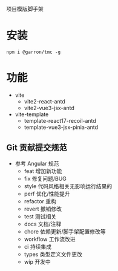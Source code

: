 项目模版脚手架

# 安装

```
npm i @garron/tmc -g
```

# 功能

- vite
  - vite2-react-antd
  - vite2-vue3-jsx-antd
- vite-template
  - template-react17-recoil-antd
  - template-vue3-jsx-pinia-antd

## Git 贡献提交规范

- 参考 Angular 规范
  - feat 增加新功能
  - fix 修复问题/BUG
  - style 代码风格相关无影响运行结果的
  - perf 优化/性能提升
  - refactor 重构
  - revert 撤销修改
  - test 测试相关
  - docs 文档/注释
  - chore 依赖更新/脚手架配置修改等
  - workflow 工作流改进
  - ci 持续集成
  - types 类型定义文件更改
  - wip 开发中
